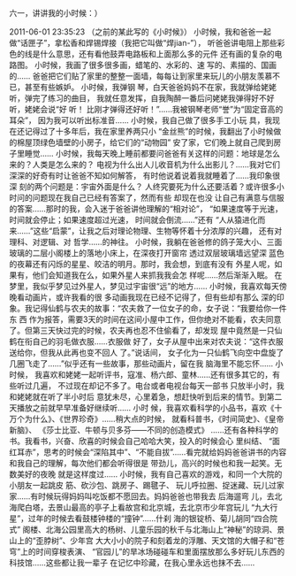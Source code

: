 六一，讲讲我的小时候：）

2011-06-01 23:35:23
（之前的某此写的《小时候》） 小时候，我和爸爸一起做“话匣子”，拿松香和焊锡焊接（我把它叫做“焊jian-”）， 听爸爸讲电阻上那些彩
色的线是什么意思，还有看他鼓弄电路板和上面那么多的元件 还有画的复杂的电路图。 小时候，我画了很多很多画，蜡笔的、水彩的、速
写的、素描的、国画的…… 爸爸把它们贴了家里的整整一面墙，每每让到家里来玩儿的小朋友羡慕不已，甚至有些嫉妒。 小时候，我弹钢
琴，白天爸爸妈妈不在家，我就弹给姥姥听，弹完了练习的曲目， 我就任意发挥，自我陶醉一番后问姥姥我弹得好不好听，姥姥会说“好
听！ 比刚才弹得还好听！”……我被钢琴老师“誉”为“固定音高的耳朵”， 因为我可以听出标准音…… 小时候，我自己做了很多手工小玩
具，我现在还记得过了十多年后，我在家里养两只小 “金丝熊”的时候，我翻出了小时候做的棉屋顶绿色墙壁的小房子，给它们的“动物园”
安了家，它们晚上就自己爬到房子里睡觉…… 小时候，我每天晚上睡前都要问爸爸有关这样的问题：地球是怎么来的？人类是怎么来的？
电视为什么出人儿收音机为什么出影儿？……我对它们深深的好奇有时让爸爸不知如何解答， 有时他说着说着我就睡着了……我印象很深
刻的两个问题是：宇宙外面是什么？ 人终究要死为什么还要活着？或许很多小时问的问题现在我自己已经有答案了，然而有些 却现在也没
让自己有满意与信服的答案……那时的我，会入迷于爸爸讲他理解的“相对论”， “如果速度等于光速，时间就会停止；如果速度超过光速，
时间就会倒流……”还有 “人从猿进化而来……”这些“启蒙”，让我之后对理论物理、生物等怀着十分浓厚的兴趣， 还有对理科、对逻辑、对
哲学……的神往。 小时候，我躺在爸爸修的鸽子笼大小、三面玻璃的二层小阁楼上的落地小床上，在深夜打开窗帘 透过双层玻璃墙远望深
蓝色的夜幕还有闪烁的星星、皎洁的明月。那时，我会想，到底有没有 外星人呢，如果有，他们会知道我在么，如果外星人来抓我我会怎
样呢……然后渐渐入眠。 在梦里，我似乎梦见过外星人，梦见过宇宙很“远”的地方…… 小时候，我喜欢每天傍晚看动画片，或许我看的很
多动画我现在已经不记得了，但有些却有那么 深的印象。我记得仙鹤与农夫的故事：“农夫救了一位女子的命，女子说：“我要给你一件东
西 作为报答，需要3天的时间在这间小屋中工作，但你绝对不能看，农夫同意了。但第三天快过完的时候，农夫再也忍不住偷看了，却发现
屋中竟然是一只仙鹤在衔自己的羽毛做衣服……衣服做 好了，女子从屋中出来对农夫说：“这件衣服送给你，但我从此再也变不回人
了。”说话间， 女子化为一只仙鹤飞向空中盘旋了几圈飞走了……”似乎还有一些故事，那些动画片，留在我 脑海里不能忘怀…… 小时候，
我喜欢和姥姥一起听评书，寇准、杨六郎、童林……还有很多其它的，有些听过几遍， 不过现在却记不多了。电台或者电视台每天一部书
只放半小时，我和姥姥就在听了半小时后 意犹未尽，心里着急，想赶快听到后来的情节。到第二天播放之前就早早准备好继续听…… 小时
候，我喜欢看科学的小品书，喜欢《十万个为什么》、《世界珍奇》……稍大点的时候， 就看科普书，《时间简史》、《皇帝新脑》、
《莎士比亚、牛顿与贝多芬——不同的创造模式》 ……还有各种科学的书。我看书，兴奋、欣喜的时候会自己哈哈大笑，投入的时候会心
里纠结、 “面红耳赤”，思考的时候会“深陷其中”、“不能自拔”……看完就给妈妈爸爸讲书的内容 和我自己的理解，每次他们都会听得很是
带劲儿，高兴的时候也和我一起笑。无数美好的夜晚 就是这样度过…… 小时候，我有自己喜欢的游戏，和同一个大院的小朋友一起跳皮
筋、砍沙包、跳房子、踢毽子、 玩儿呼拉圈、捉迷藏、玩儿过家家……有时候玩得妈妈叫吃饭都不愿回去。妈妈爸爸也带我去 后海遛弯
儿，去北海爬白塔，去景山最高的亭子上看故宫和北京城，去北京市少年宫玩儿 “九大行星”，过年的时候去看鼓楼钟楼的“撞钟”……什刹
海的银锭桥、菊儿胡同“四合院式” 阁楼、北海公园里高大的杨树、儿童乐园的秋千与北海山上“神秘”的琼洞、景山上的“歪脖树”、少年宫
大大小小的院子和刻着龙的浮雕、天文馆的大帽子和“苍穹”上的时间穿梭表演、 “官园儿”的旱冰场碰碰车和里面摆放那么多好玩儿东西的
科技馆……这些都让我一辈子 在记忆中珍藏，在我心里永远也抹不去……
